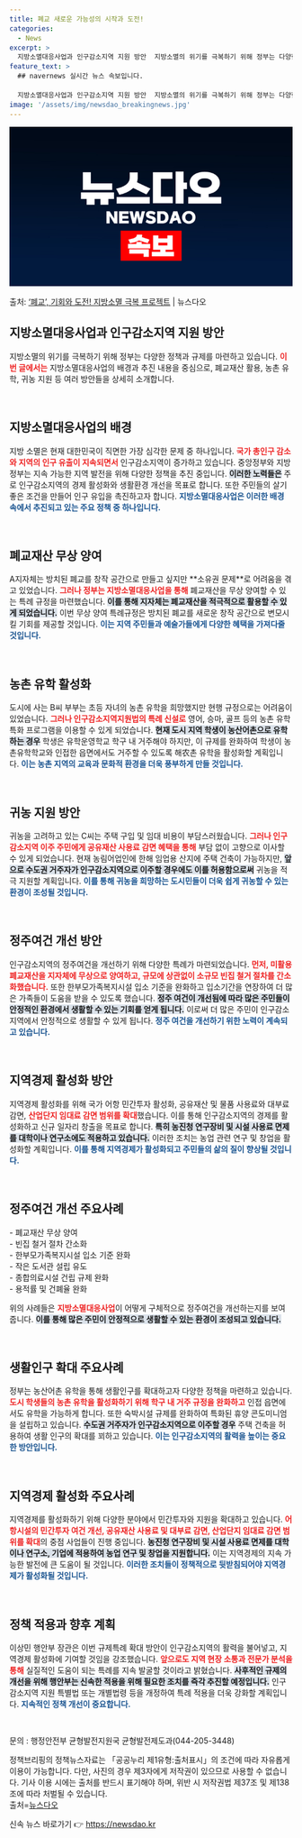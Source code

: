```yaml
---
title: 폐교 새로운 가능성의 시작과 도전!
categories:
  - News
excerpt: >
  지방소멸대응사업과 인구감소지역 지원 방안  지방소멸의 위기를 극복하기 위해 정부는 다양한 정책과 규제를 마련…
feature_text: >
  ## navernews 실시간 뉴스 속보입니다.

  지방소멸대응사업과 인구감소지역 지원 방안  지방소멸의 위기를 극복하기 위해 정부는 다양한 정책과 규제를 마련…
image: '/assets/img/newsdao_breakingnews.jpg'
---
```


![뉴스다오 속보](/assets/img/newsdao_breakingnews.jpg)

<p>출처: <a href="https://newsdao.kr/4909" rel="dofollow">‘폐교’, 기회와 도전! 지방소멸 극복 프로젝트</a> | 뉴스다오</p>

<h2 data-ke-size="size26">지방소멸대응사업과 인구감소지역 지원 방안</h2>

<p data-ke-size="size16">지방소멸의 위기를 극복하기 위해 정부는 다양한 정책과 규제를 마련하고 있습니다. <b><span style="color: #ee2323;">이번 글에서는</span></b> 지방소멸대응사업의 배경과 추진 내용을 중심으로, 폐교재산 활용, 농촌 유학, 귀농 지원 등 여러 방안들을 상세히 소개합니다. </p>

<p data-ke-size="size16">&nbsp;</p>

<h2 data-ke-size="size26">지방소멸대응사업의 배경</h2>

<p data-ke-size="size16">지방 소멸은 현재 대한민국이 직면한 가장 심각한 문제 중 하나입니다. <b><span style="color: #ee2323;">국가 총인구 감소와 지역의 인구 유출이 지속되면서</span></b> 인구감소지역이 증가하고 있습니다. 중앙정부와 지방정부는 지속 가능한 지역 발전을 위해 다양한 정책을 추진 중입니다. <b><span style="background-color: #21538527;">이러한 노력들은</span></b> 주로 인구감소지역의 경제 활성화와 생활환경 개선을 목표로 합니다. 또한 주민들의 살기 좋은 조건을 만들어 인구 유입을 촉진하고자 합니다. <b><span style="color: #1a5490;">지방소멸대응사업은 이러한 배경 속에서 추진되고 있는 주요 정책 중 하나입니다.</span></b></p>

<p data-ke-size="size16">&nbsp;</p>

<h2 data-ke-size="size26">폐교재산 무상 양여</h2>

<p data-ke-size="size16">A지자체는 방치된 폐교를 창작 공간으로 만들고 싶지만 **소유권 문제**로 어려움을 겪고 있었습니다. <b><span style="color: #ee2323;">그러나 정부는 지방소멸대응사업을 통해</span></b> 폐교재산을 무상 양여할 수 있는 특례 규정을 마련했습니다. <b><span style="background-color: #21538527;">이를 통해 지자체는 폐교재산을 적극적으로 활용할 수 있게 되었습니다.</span></b> 이번 무상 양여 특례규정은 방치된 폐교를 새로운 창작 공간으로 변모시킬 기회를 제공할 것입니다. <b><span style="color: #1a5490;">이는 지역 주민들과 예술가들에게 다양한 혜택을 가져다줄 것입니다.</span></b></p>

<p data-ke-size="size16">&nbsp;</p>

<h2 data-ke-size="size26">농촌 유학 활성화</h2>

<p data-ke-size="size16">도시에 사는 B씨 부부는 초등 자녀의 농촌 유학을 희망했지만 현행 규정으로는 어려움이 있었습니다. <b><span style="color: #ee2323;">그러나 인구감소지역지원법의 특례 신설로</span></b> 영어, 승마, 골프 등의 농촌 유학 특화 프로그램을 이용할 수 있게 되었습니다. <b><span style="background-color: #21538527;">현재 도시 지역 학생이 농산어촌으로 유학하는 경우</span></b> 학생은 유학운영학교 학구 내 거주해야 하지만, 이 규제를 완화하여 학생이 농촌유학학교와 인접한 읍면에서도 거주할 수 있도록 해农촌 유학을 활성화할 계획입니다. <b><span style="color: #1a5490;">이는 농촌 지역의 교육과 문화적 환경을 더욱 풍부하게 만들 것입니다.</span></b></p>

<p data-ke-size="size16">&nbsp;</p>

<h2 data-ke-size="size26">귀농 지원 방안</h2>

<p data-ke-size="size16">귀농을 고려하고 있는 C씨는 주택 구입 및 임대 비용이 부담스러웠습니다. <b><span style="color: #ee2323;">그러나 인구감소지역 이주 주민에게 공유재산 사용료 감면 혜택을 통해</span></b> 부담 없이 고향으로 이사할 수 있게 되었습니다. 현재 농림어업인에 한해 임업용 산지에 주택 건축이 가능하지만, <b><span style="background-color: #21538527;">앞으로 수도권 거주자가 인구감소지역으로 이주할 경우에도 이를 허용함으로써</span></b> 귀농을 적극 지원할 계획입니다. <b><span style="color: #1a5490;">이를 통해 귀농을 희망하는 도시민들이 더욱 쉽게 귀농할 수 있는 환경이 조성될 것입니다.</span></b></p>

<p data-ke-size="size16">&nbsp;</p>

<h2 data-ke-size="size26">정주여건 개선 방안</h2>

<p data-ke-size="size16">인구감소지역의 정주여건을 개선하기 위해 다양한 특례가 마련되었습니다. <b><span style="color: #ee2323;">먼저, 미활용 폐교재산을 지자체에 무상으로 양여하고, 규모에 상관없이 소규모 빈집 철거 절차를 간소화했습니다.</span></b> 또한 한부모가족복지시설 입소 기준을 완화하고 입소기간을 연장하여 더 많은 가족들이 도움을 받을 수 있도록 했습니다. <b><span style="background-color: #21538527;">정주 여건이 개선됨에 따라 많은 주민들이 안정적인 환경에서 생활할 수 있는 기회를 얻게 됩니다.</span></b> 이로써 더 많은 주민이 인구감소지역에서 안정적으로 생활할 수 있게 됩니다. <b><span style="color: #1a5490;">정주 여건을 개선하기 위한 노력이 계속되고 있습니다.</span></b></p>

<p data-ke-size="size16">&nbsp;</p>

<h2 data-ke-size="size26">지역경제 활성화 방안</h2>

<p data-ke-size="size16">지역경제 활성화를 위해 국가 어항 민간투자 활성화, 공유재산 및 물품 사용료와 대부료 감면, <b><span style="color: #ee2323;">산업단지 임대료 감면 범위를 확대</span></b>했습니다. 이를 통해 인구감소지역의 경제를 활성화하고 신규 일자리 창출을 목표로 합니다. <b><span style="background-color: #21538527;">특히 농진청 연구장비 및 시설 사용료 면제를 대학이나 연구소에도 적용하고 있습니다.</span></b> 이러한 조치는 농업 관련 연구 및 창업을 활성화할 계획입니다. <b><span style="color: #1a5490;">이를 통해 지역경제가 활성화되고 주민들의 삶의 질이 향상될 것입니다.</span></b></p>

<p data-ke-size="size16">&nbsp;</p>

<h2 data-ke-size="size26">정주여건 개선 주요사례</h2>

<p data-ke-size="size16">- 폐교재산 무상 양여<br />
- 빈집 철거 절차 간소화<br />
- 한부모가족복지시설 입소 기준 완화<br />
- 작은 도서관 설립 유도<br />
- 종합의료시설 건립 규제 완화<br />
- 용적률 및 건폐율 완화</p>

<p data-ke-size="size16">위의 사례들은 <b><span style="color: #ee2323;">지방소멸대응사업</span></b>이 어떻게 구체적으로 정주여건을 개선하는지를 보여줍니다. <b><span style="background-color: #21538527;">이를 통해 많은 주민이 안정적으로 생활할 수 있는 환경이 조성되고 있습니다.</span></b></p>

<p data-ke-size="size16">&nbsp;</p>

<h2 data-ke-size="size26">생활인구 확대 주요사례</h2>

<p data-ke-size="size16">정부는 농산어촌 유학을 통해 생활인구를 확대하고자 다양한 정책을 마련하고 있습니다. <b><span style="color: #ee2323;">도시 학생들의 농촌 유학을 활성화하기 위해 학구 내 거주 규정을 완화하고</span></b> 인접 읍면에서도 유학을 가능하게 합니다. 또한 숙박시설 규제를 완화하여 특화된 휴양 콘도미니엄을 설립하고 있습니다. <b><span style="background-color: #21538527;">수도권 거주자가 인구감소지역으로 이주할 경우</span></b> 주택 건축을 허용하여 생활 인구의 확대를 꾀하고 있습니다. <b><span style="color: #1a5490;">이는 인구감소지역의 활력을 높이는 중요한 방안입니다.</span></b></p>

<p data-ke-size="size16">&nbsp;</p>

<h2 data-ke-size="size26">지역경제 활성화 주요사례</h2>

<p data-ke-size="size16">지역경제를 활성화하기 위해 다양한 분야에서 민간투자와 지원을 확대하고 있습니다. <b><span style="color: #ee2323;">어항시설의 민간투자 여건 개선, 공유재산 사용료 및 대부료 감면, 산업단지 임대료 감면 범위를 확대</span></b>의 중점 사업들이 진행 중입니다. <b><span style="background-color: #21538527;">농진청 연구장비 및 시설 사용료 면제를 대학이나 연구소, 기업에 적용하여 농업 연구 및 창업을 지원합니다.</span></b> 이는 지역경제의 지속 가능한 발전에 큰 도움이 될 것입니다. <b><span style="color: #1a5490;">이러한 조치들이 정책적으로 뒷받침되어야 지역경제가 활성화될 것입니다.</span></b></p>

<p data-ke-size="size16">&nbsp;</p>

<h2 data-ke-size="size26">정책 적용과 향후 계획</h2>

<p data-ke-size="size16">이상민 행안부 장관은 이번 규제특례 확대 방안이 인구감소지역의 활력을 불어넣고, 지역경제 활성화에 기여할 것임을 강조했습니다. <b><span style="color: #ee2323;">앞으로도 지역 현장 소통과 전문가 분석을 통해</span></b> 실질적인 도움이 되는 특례를 지속 발굴할 것이라고 밝혔습니다. <b><span style="background-color: #21538527;">사후적인 규제의 개선을 위해 행안부는 신속한 적용을 위해 필요한 조치를 즉각 추진할 예정입니다.</span></b> 인구감소지역 지원 특별법 또는 개별법령 등을 개정하여 특례 적용을 더욱 강화할 계획입니다. <b><span style="color: #1a5490;">지속적인 정책 개선이 중요합니다.</span></b></p>

<p data-ke-size="size16">&nbsp;</p>

<p data-ke-size="size16">문의 : 행정안전부 균형발전지원국 균형발전제도과(044-205-3448)</p>

<p data-ke-size="size16">정책브리핑의 정책뉴스자료는 「공공누리 제1유형:출처표시」의 조건에 따라 자유롭게 이용이 가능합니다. 다만, 사진의 경우 제3자에게 저작권이 있으므로 사용할 수 없습니다. 기사 이용 시에는 출처를 반드시 표기해야 하며, 위반 시 저작권법 제37조 및 제138조에 따라 처벌될 수 있습니다. <br /> <span>출처=<a href="https://newsdao.kr/4909">뉴스다오</a></span></p> 

신속 뉴스 바로가기 👉 <a href="https://newsdao.kr" rel="dofollow">https://newsdao.kr</a>


